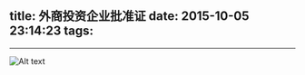 title: 外商投资企业批准证
date: 2015-10-05 23:14:23
tags:
---

---------------------------------------

![Alt text](/pocket-fkc-pages/images/certificate/1444045715073_4.jpeg)

